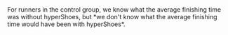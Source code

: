 <br>
<br>
For runners in the control group, we know what the average finishing time was without hyperShoes, but *we don't know what the average finishing time would have been with hyperShoes*.
<br>
<br>
